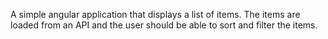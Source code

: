  A simple angular application that displays a list of items. The items are loaded from an API  and the user should be able to sort and filter the items.
